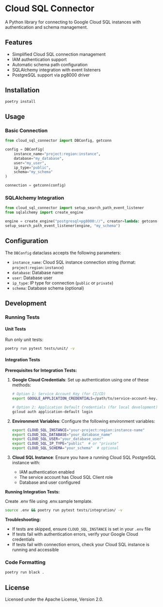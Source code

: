 # Cloud SQL Connector

A Python library for connecting to Google Cloud SQL instances with authentication and schema management.

## Features

- Simplified Cloud SQL connection management
- IAM authentication support
- Automatic schema path configuration
- SQLAlchemy integration with event listeners
- PostgreSQL support via pg8000 driver

## Installation

```bash
poetry install
```

## Usage

### Basic Connection

```python
from cloud_sql_connector import DBConfig, getconn

config = DBConfig(
    instance_name="project:region:instance",
    database="my_database",
    user="my_user",
    ip_type="public",
    schema="my_schema"
)

connection = getconn(config)
```

### SQLAlchemy Integration

```python
from cloud_sql_connector import setup_search_path_event_listener
from sqlalchemy import create_engine

engine = create_engine("postgresql+pg8000://", creator=lambda: getconn(config))
setup_search_path_event_listener(engine, "my_schema")
```

## Configuration

The `DBConfig` dataclass accepts the following parameters:

- `instance_name`: Cloud SQL instance connection string (format: `project:region:instance`)
- `database`: Database name
- `user`: Database user
- `ip_type`: IP type for connection (`public` or `private`)
- `schema`: Database schema (optional)

## Development

### Running Tests

#### Unit Tests

Run only unit tests:
```bash
poetry run pytest tests/unit/ -v
```

#### Integration Tests

**Prerequisites for Integration Tests:**

1. **Google Cloud Credentials**: Set up authentication using one of these methods:
   ```bash
   # Option 1: Service Account Key (for CI/CD)
   export GOOGLE_APPLICATION_CREDENTIALS=/path/to/service-account-key.json
   
   # Option 2: Application Default Credentials (for local development)
   gcloud auth application-default login
   ```

2. **Environment Variables**: Configure the following environment variables:
   ```bash
   export CLOUD_SQL_INSTANCE="your-project:region:instance-name"
   export CLOUD_SQL_DATABASE="your_database_name"
   export CLOUD_SQL_USER="your_database_user"
   export CLOUD_SQL_IP_TYPE="public"  # or "private"
   export CLOUD_SQL_SCHEMA="your_schema"  # optional
   ```

3. **Cloud SQL Instance**: Ensure you have a running Cloud SQL PostgreSQL instance with:
   - IAM authentication enabled
   - The service account has Cloud SQL Client role
   - Database and user configured

**Running Integration Tests:**

Create .env file using .env.sample template.

```bash
source .env && poetry run pytest tests/integration/ -v
```

**Troubleshooting:**
- If tests are skipped, ensure `CLOUD_SQL_INSTANCE` is set in your `.env` file
- If tests fail with authentication errors, verify your Google Cloud credentials
- If tests fail with connection errors, check your Cloud SQL instance is running and accessible


### Code Formatting

```bash
poetry run black .
```

## License

Licensed under the Apache License, Version 2.0.
